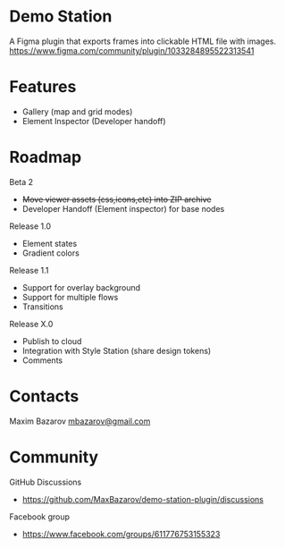 # Demo Station

A Figma plugin that exports frames into clickable HTML file with images.   
https://www.figma.com/community/plugin/1033284895522313541

# Features
- Gallery (map and grid modes)
- Element Inspector (Developer handoff)

# Roadmap
Beta 2
- ~~Move viewer assets (css,icons,etc) into ZIP archive~~
- Developer Handoff (Element inspector) for base nodes

Release 1.0
- Element states
- Gradient colors

Release 1.1
- Support for overlay background
- Support for multiple flows
- Transitions

Release X.0
- Publish to cloud
- Integration with Style Station (share design tokens)
- Comments

# Contacts
Maxim Bazarov
mbazarov@gmail.com

# Community
GitHub Discussions 
- https://github.com/MaxBazarov/demo-station-plugin/discussions

Facebook group 
- https://www.facebook.com/groups/611776753155323
